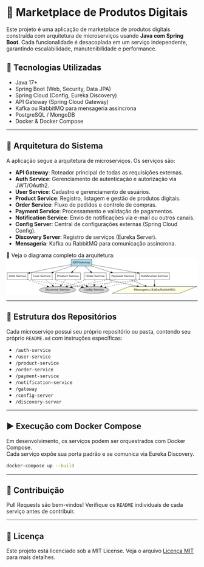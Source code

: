 # 🛒 Marketplace de Produtos Digitais

Este projeto é uma aplicação de marketplace de produtos digitais construída com arquitetura de microserviços usando **Java com Spring Boot**. Cada funcionalidade é desacoplada em um serviço independente, garantindo escalabilidade, manutenibilidade e performance.

## 🔧 Tecnologias Utilizadas

- Java 17+
- Spring Boot (Web, Security, Data JPA)
- Spring Cloud (Config, Eureka Discovery)
- API Gateway (Spring Cloud Gateway)
- Kafka ou RabbitMQ para mensageria assíncrona
- PostgreSQL / MongoDB
- Docker & Docker Compose

---

## 🧱 Arquitetura do Sistema

A aplicação segue a arquitetura de microserviços. Os serviços são:

- **API Gateway**: Roteador principal de todas as requisições externas.
- **Auth Service**: Gerenciamento de autenticação e autorização via JWT/OAuth2.
- **User Service**: Cadastro e gerenciamento de usuários.
- **Product Service**: Registro, listagem e gestão de produtos digitais.
- **Order Service**: Fluxo de pedidos e controle de compras.
- **Payment Service**: Processamento e validação de pagamentos.
- **Notification Service**: Envio de notificações via e-mail ou outros canais.
- **Config Server**: Central de configurações externas (Spring Cloud Config).
- **Discovery Server**: Registro de serviços (Eureka Server).
- **Mensageria**: Kafka ou RabbitMQ para comunicação assíncrona.

📌 Veja o diagrama completo da arquitetura:  
![Diagrama da Arquitetura](arquitetura_marketplace.png)


---

## 📁 Estrutura dos Repositórios

Cada microserviço possui seu próprio repositório ou pasta, contendo seu próprio `README.md` com instruções específicas:

- `/auth-service`
- `/user-service`
- `/product-service`
- `/order-service`
- `/payment-service`
- `/notification-service`
- `/gateway`
- `/config-server`
- `/discovery-server`

---


## ▶️ Execução com Docker Compose

Em desenvolvimento, os serviços podem ser orquestrados com Docker Compose.  
Cada serviço expõe sua porta padrão e se comunica via Eureka Discovery.

```bash
docker-compose up --build
```

---

## 🤝 Contribuição

Pull Requests são bem-vindos! Verifique os `README` individuais de cada serviço antes de contribuir.

---

## 📄 Licença

Este projeto está licenciado sob a MIT License. Veja o arquivo  [Licença MIT](./LICENSE) para mais detalhes.
